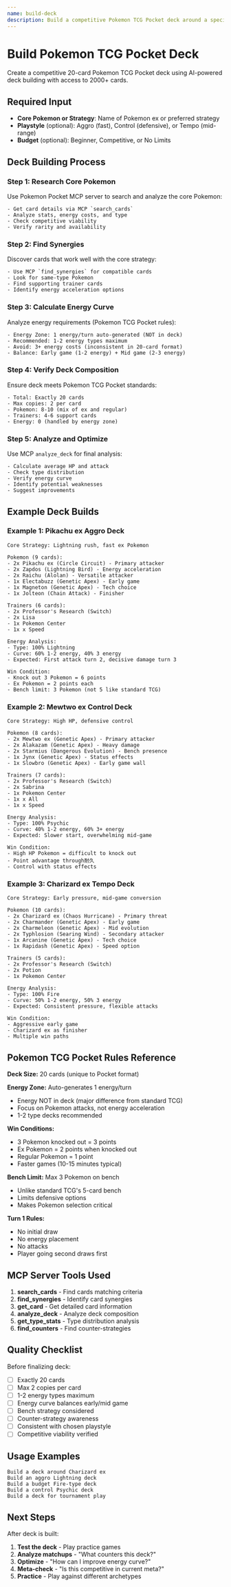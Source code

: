 ```yaml
---
name: build-deck
description: Build a competitive Pokemon TCG Pocket deck around a specific Pokemon or strategy
---
```


# Build Pokemon TCG Pocket Deck

Create a competitive 20-card Pokemon TCG Pocket deck using AI-powered deck building with access to 2000+ cards.

## Required Input

- **Core Pokemon or Strategy**: Name of Pokemon ex or preferred strategy
- **Playstyle** (optional): Aggro (fast), Control (defensive), or Tempo (mid-range)
- **Budget** (optional): Beginner, Competitive, or No Limits

## Deck Building Process

### Step 1: Research Core Pokemon

Use Pokemon Pocket MCP server to search and analyze the core Pokemon:

```
- Get card details via MCP `search_cards`
- Analyze stats, energy costs, and type
- Check competitive viability
- Verify rarity and availability
```

### Step 2: Find Synergies

Discover cards that work well with the core strategy:

```
- Use MCP `find_synergies` for compatible cards
- Look for same-type Pokemon
- Find supporting trainer cards
- Identify energy acceleration options
```

### Step 3: Calculate Energy Curve

Analyze energy requirements (Pokemon TCG Pocket rules):

```
- Energy Zone: 1 energy/turn auto-generated (NOT in deck)
- Recommended: 1-2 energy types maximum
- Avoid: 3+ energy costs (inconsistent in 20-card format)
- Balance: Early game (1-2 energy) + Mid game (2-3 energy)
```

### Step 4: Verify Deck Composition

Ensure deck meets Pokemon TCG Pocket standards:

```
- Total: Exactly 20 cards
- Max copies: 2 per card
- Pokemon: 8-10 (mix of ex and regular)
- Trainers: 4-6 support cards
- Energy: 0 (handled by energy zone)
```

### Step 5: Analyze and Optimize

Use MCP `analyze_deck` for final analysis:

```
- Calculate average HP and attack
- Check type distribution
- Verify energy curve
- Identify potential weaknesses
- Suggest improvements
```

## Example Deck Builds

### Example 1: Pikachu ex Aggro Deck

```
Core Strategy: Lightning rush, fast ex Pokemon

Pokemon (9 cards):
- 2x Pikachu ex (Circle Circuit) - Primary attacker
- 2x Zapdos (Lightning Bird) - Energy acceleration
- 2x Raichu (Alolan) - Versatile attacker
- 1x Electabuzz (Genetic Apex) - Early game
- 1x Magneton (Genetic Apex) - Tech choice
- 1x Jolteon (Chain Attack) - Finisher

Trainers (6 cards):
- 2x Professor's Research (Switch)
- 2x Lisa
- 1x Pokemon Center
- 1x x Speed

Energy Analysis:
- Type: 100% Lightning
- Curve: 60% 1-2 energy, 40% 3 energy
- Expected: First attack turn 2, decisive damage turn 3

Win Condition:
- Knock out 3 Pokemon = 6 points
- Ex Pokemon = 2 points each
- Bench limit: 3 Pokemon (not 5 like standard TCG)
```

### Example 2: Mewtwo ex Control Deck

```
Core Strategy: High HP, defensive control

Pokemon (8 cards):
- 2x Mewtwo ex (Genetic Apex) - Primary attacker
- 2x Alakazam (Genetic Apex) - Heavy damage
- 2x Starmius (Dangerous Evolution) - Bench presence
- 1x Jynx (Genetic Apex) - Status effects
- 1x Slowbro (Genetic Apex) - Early game wall

Trainers (7 cards):
- 2x Professor's Research (Switch)
- 2x Sabrina
- 1x Pokemon Center
- 1x x All
- 1x x Speed

Energy Analysis:
- Type: 100% Psychic
- Curve: 40% 1-2 energy, 60% 3+ energy
- Expected: Slower start, overwhelming mid-game

Win Condition:
- High HP Pokemon = difficult to knock out
- Point advantage through耐久
- Control with status effects
```

### Example 3: Charizard ex Tempo Deck

```
Core Strategy: Early pressure, mid-game conversion

Pokemon (10 cards):
- 2x Charizard ex (Chaos Hurricane) - Primary threat
- 2x Charmander (Genetic Apex) - Early game
- 2x Charmeleon (Genetic Apex) - Mid evolution
- 2x Typhlosion (Searing Wind) - Secondary attacker
- 1x Arcanine (Genetic Apex) - Tech choice
- 1x Rapidash (Genetic Apex) - Speed option

Trainers (5 cards):
- 2x Professor's Research (Switch)
- 2x Potion
- 1x Pokemon Center

Energy Analysis:
- Type: 100% Fire
- Curve: 50% 1-2 energy, 50% 3 energy
- Expected: Consistent pressure, flexible attacks

Win Condition:
- Aggressive early game
- Charizard ex as finisher
- Multiple win paths
```

## Pokemon TCG Pocket Rules Reference

**Deck Size:** 20 cards (unique to Pocket format)

**Energy Zone:** Auto-generates 1 energy/turn

- Energy NOT in deck (major difference from standard TCG)
- Focus on Pokemon attacks, not energy acceleration
- 1-2 type decks recommended

**Win Conditions:**

- 3 Pokemon knocked out = 3 points
- Ex Pokemon = 2 points when knocked out
- Regular Pokemon = 1 point
- Faster games (10-15 minutes typical)

**Bench Limit:** Max 3 Pokemon on bench

- Unlike standard TCG's 5-card bench
- Limits defensive options
- Makes Pokemon selection critical

**Turn 1 Rules:**

- No initial draw
- No energy placement
- No attacks
- Player going second draws first

## MCP Server Tools Used

1. **search_cards** - Find cards matching criteria
2. **find_synergies** - Identify card synergies
3. **get_card** - Get detailed card information
4. **analyze_deck** - Analyze deck composition
5. **get_type_stats** - Type distribution analysis
6. **find_counters** - Find counter-strategies

## Quality Checklist

Before finalizing deck:

- [ ] Exactly 20 cards
- [ ] Max 2 copies per card
- [ ] 1-2 energy types maximum
- [ ] Energy curve balances early/mid game
- [ ] Bench strategy considered
- [ ] Counter-strategy awareness
- [ ] Consistent with chosen playstyle
- [ ] Competitive viability verified

## Usage Examples

```
Build a deck around Charizard ex
Build an aggro Lightning deck
Build a budget Fire-type deck
Build a control Psychic deck
Build a deck for tournament play
```

## Next Steps

After deck is built:

1. **Test the deck** - Play practice games
2. **Analyze matchups** - "What counters this deck?"
3. **Optimize** - "How can I improve energy curve?"
4. **Meta-check** - "Is this competitive in current meta?"
5. **Practice** - Play against different archetypes
